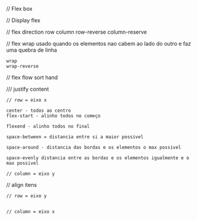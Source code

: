 // Flex box

// Display flex

// flex direction
  row
  column
  row-reverse
  column-reserve

// flex wrap
    usado quando os elementos nao cabem ao lado do outro e faz uma quebra de linha

    wrap
    wrap-reverse

// flex flow
    sort hand


/// justify content

    // row = eixo x

    center - todos ao centro
    flex-start - alinho todos no começo

    flexend - alinho todos no final

    space-between = distancia entre si a maior possivel 

    space-around - distancia das bordas e os elementos o max possivel

    space-evenly distancia entre as bordas e os elementos igualmente e o max possivel

    // column = eixo y



// align itens

    // row = eixo y

    
    // column = eixo x
